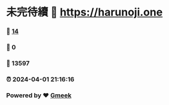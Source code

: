 # 未完待續 :link: https://harunoji.one 
### :page_facing_up: [14](https://harunoji.one/tag.html) 
### :speech_balloon: 0 
### :hibiscus: 13597 
### :alarm_clock: 2024-04-01 21:16:16 
### Powered by :heart: [Gmeek](https://github.com/Meekdai/Gmeek)

